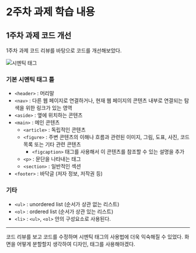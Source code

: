 # 2주차 과제 학습 내용

## 1주차 과제 코드 개선
1주차 과제 코드 리뷰를 바탕으로 코드를 개선해보았다.

![시멘틱 태그](https://seo.tbwakorea.com/wp-content/uploads/2023/09/%EC%8B%9C%EB%A7%A8%ED%8B%B1-%ED%83%9C%EA%B7%B8_html.png)

### 기본 시멘틱 태그 틀
* ``<header>`` : 머리말
* ``<nav>`` : 다른 웹 페이지로 연결하거나, 현재 웹 페이지의 콘텐츠 내부로 연결되는 탐색을 위한 링크가 있는 영역
* ``<aside>`` : 옆에 위치하는 콘텐츠
* ``<main>`` : 메인 콘텐츠
  * ``<article>`` : 독립적인 콘텐츠
  * ``<figure>`` : 주변 콘텐츠의 이해나 흐름과 관련된 이미지, 그림, 도표, 사진, 코드 목록 또는 기타 관련 콘텐츠
    * ``<figcaption>`` 태그를 사용해서 이 콘텐츠를 참조할 수 있는 설명을 추가
  * ``<p>`` : 문단을 나타내는 태그
  * ``<section>`` : 일반적인 섹션
* ``<footer>`` : 바닥글 (저자 정보, 저작권 등)

### 기타
* ``<ul>`` : unordered list (순서가 상관 없는 리스트)
* ``<ol>`` : ordered list (순서가 상관 있는 리스트)
* ``<li>`` : ``<ul>``, ``<ol>`` 안의 구성요소로 사용된다.

---
코드 리뷰를 보고 코드를 수정하며 시멘틱 태그의 사용법에 더욱 익숙해질 수 있었다. 화면을 어떻게 분할할지 생각하여 디자인, 태그를 사용해야겠다.